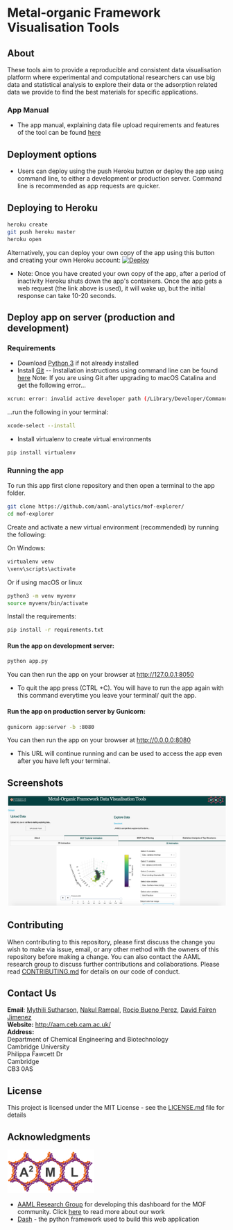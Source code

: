 # Metal-organic Framework Visualisation Tools

## About
These tools aim to provide a reproducible and consistent data visualisation platform where experimental and computational researchers can use big data and statistical analysis to explore their data or the adsorption related data we provide to find the best materials for specific applications.

### App Manual
- The app manual, explaining data file upload requirements and features of the tool can be found [here](https://aaml-analytics.github.io/mof-explorer/)

## Deployment options
- Users can deploy using the push Heroku button or deploy the app using command line, to either a development or production server. Command line is recommended as app requests are quicker.

## Deploying to Heroku
```bash
heroku create
git push heroku master
heroku open
```
Alternatively, you can deploy your own copy of the app using this button and creating your own Heroku account:
[![Deploy](https://www.herokucdn.com/deploy/button.svg)](https://heroku.com/deploy)

- Note: Once you have created your own copy of the app, after a period of inactivity Heroku shuts down the app's containers. Once the app gets a web request (the link above is used), it will wake up, but the initial response can take 10-20 seconds.

## Deploy app on server (production and development)

### Requirements
- Download [Python 3](https://www.python.org) if not already installed 
- Install [Git](https://git-scm.com/downloads) 
-- Installation instructions using command line can be found [here](https://git-scm.com/book/en/v2/Getting-Started-Installing-Git) 
Note: If you are using Git after upgrading to macOS Catalina and get the following error...
```bash
xcrun: error: invalid active developer path (/Library/Developer/CommandLineTools), missing xcrun at: /Library/Developer/CommandLineTools/usr/bin/xcrun
```
...run the following in your terminal:
```bash
xcode-select --install
```
- Install virtualenv to create virtual environments 
```bash
pip install virtualenv
```

### Running the app
To run this app first clone repository and then open a terminal to the app folder.
```bash
git clone https://github.com/aaml-analytics/mof-explorer/
cd mof-explorer
```

Create and activate a new virtual environment (recommended) by running the following:

On Windows:
```bash
virtualenv venv
\venv\scripts\activate
```

Or if using macOS or linux
```bash
python3 -m venv myvenv
source myvenv/bin/activate
```

Install the requirements:

```bash
pip install -r requirements.txt
```

#### Run the app on development server:
```bash
python app.py
```
You can then run the app on your browser at http://127.0.0.1:8050
- To quit the app press (CTRL +C). You will have to run the app again with this command everytime you leave your terminal/ quit the app.

#### Run the app on production server by Gunicorn:
```bash
gunicorn app:server -b :8080
```
You can then run the app on your browser at http://0.0.0.0:8080
- This URL will continue running and can be used to access the app even after you have left your terminal.

## Screenshots

![explorer-screenshot.png](explorer-screenshot.png)

## Contributing
When contributing to this repository, please first discuss the change you wish to make via issue, email, or any other method with the owners of this repository before making a change. You can also contact the AAML research group to discuss further contributions and collaborations. Please read [CONTRIBUTING.md](https://github.com/aaml-analytics/mof-explorer/blob/master/CONTRIBUTING.md) for details on our code of conduct.

## **Contact Us**
**Email**: 
[Mythili Sutharson](mailto:mls67@cam.ac.uk),
[Nakul Rampal](mailto:nr472@cam.ac.uk),
[Rocio Bueno Perez](mailto:rb901@cam.ac.uk),
[David Fairen Jimenez](mailto:df334@cam.ac.uk) <br>
**Website:** http://aam.ceb.cam.ac.uk/ <br>
**Address:** <br>
Department of Chemical Engineering and Biotechnology <br>
Cambridge University <br>
Philippa Fawcett Dr<br>
Cambridge <br>
CB3 0AS

## License
This project is licensed under the MIT License - see the [LICENSE.md](https://github.com/aaml-analytics/mof-explorer/blob/add-license-1/LICENSE) file for details

## Acknowledgments
<p> 
  <img width=200 height=100 src="https://raw.githubusercontent.com/aaml-analytics/mof-explorer/master/MkDocs/A2ML-logo-dark.png">
</p>

- [AAML Research Group](http://aam.ceb.cam.ac.uk) for developing this dashboard for the MOF community. Click [here](http://aam.ceb.cam.ac.uk/research.html) to read more about our work
- [Dash](https://plot.ly/dash/) - the python framework used to build this web application
